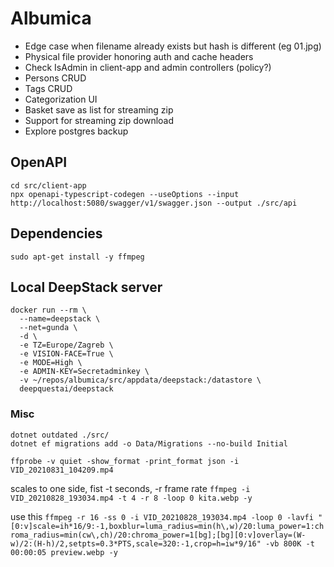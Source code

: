 # Albumica

- Edge case when filename already exists but hash is different (eg 01.jpg)
- Physical file provider honoring auth and cache headers
- Check IsAdmin in client-app and admin controllers (policy?)
- Persons CRUD
- Tags CRUD
- Categorization UI
- Basket save as list for streaming zip
- Support for streaming zip download
- Explore postgres backup

## OpenAPI

```
cd src/client-app
npx openapi-typescript-codegen --useOptions --input http://localhost:5080/swagger/v1/swagger.json --output ./src/api
```

## Dependencies
```
sudo apt-get install -y ffmpeg
```

## Local DeepStack server

```
docker run --rm \
  --name=deepstack \
  --net=gunda \
  -d \
  -e TZ=Europe/Zagreb \
  -e VISION-FACE=True \
  -e MODE=High \
  -e ADMIN-KEY=Secretadminkey \
  -v ~/repos/albumica/src/appdata/deepstack:/datastore \
  deepquestai/deepstack
```

### Misc

```
dotnet outdated ./src/
dotnet ef migrations add -o Data/Migrations --no-build Initial
```

`ffprobe -v quiet -show_format -print_format json -i VID_20210831_104209.mp4`

scales to one side, fist -t seconds, -r frame rate
`ffmpeg -i VID_20210828_193034.mp4 -t 4 -r 8 -loop 0 kita.webp -y`

use this
`ffmpeg -r 16 -ss 0 -i VID_20210828_193034.mp4 -loop 0 -lavfi "[0:v]scale=ih*16/9:-1,boxblur=luma_radius=min(h\,w)/20:luma_power=1:chroma_radius=min(cw\,ch)/20:chroma_power=1[bg];[bg][0:v]overlay=(W-w)/2:(H-h)/2,setpts=0.3*PTS,scale=320:-1,crop=h=iw*9/16" -vb 800K -t 00:00:05 preview.webp -y`
